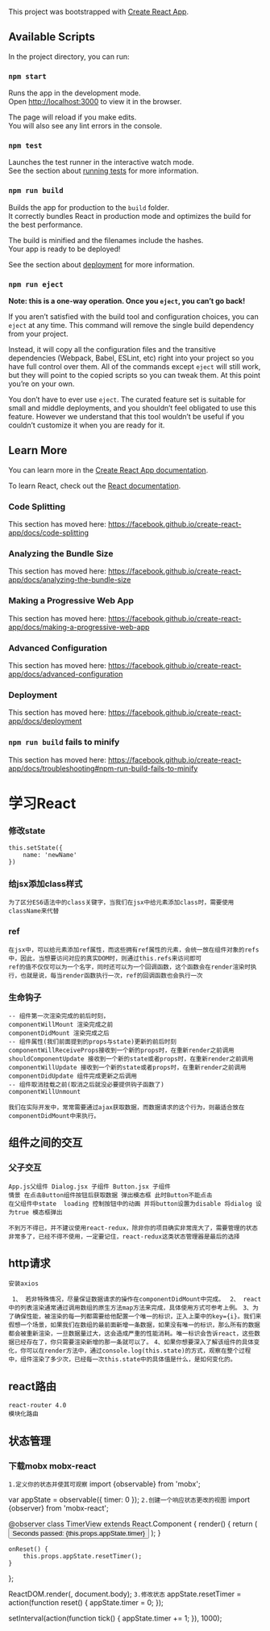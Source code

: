 This project was bootstrapped with [Create React App](https://github.com/facebook/create-react-app).

## Available Scripts

In the project directory, you can run:

### `npm start`

Runs the app in the development mode.<br>
Open [http://localhost:3000](http://localhost:3000) to view it in the browser.

The page will reload if you make edits.<br>
You will also see any lint errors in the console.

### `npm test`

Launches the test runner in the interactive watch mode.<br>
See the section about [running tests](https://facebook.github.io/create-react-app/docs/running-tests) for more information.

### `npm run build`

Builds the app for production to the `build` folder.<br>
It correctly bundles React in production mode and optimizes the build for the best performance.

The build is minified and the filenames include the hashes.<br>
Your app is ready to be deployed!

See the section about [deployment](https://facebook.github.io/create-react-app/docs/deployment) for more information.

### `npm run eject`

**Note: this is a one-way operation. Once you `eject`, you can’t go back!**

If you aren’t satisfied with the build tool and configuration choices, you can `eject` at any time. This command will remove the single build dependency from your project.

Instead, it will copy all the configuration files and the transitive dependencies (Webpack, Babel, ESLint, etc) right into your project so you have full control over them. All of the commands except `eject` will still work, but they will point to the copied scripts so you can tweak them. At this point you’re on your own.

You don’t have to ever use `eject`. The curated feature set is suitable for small and middle deployments, and you shouldn’t feel obligated to use this feature. However we understand that this tool wouldn’t be useful if you couldn’t customize it when you are ready for it.

## Learn More

You can learn more in the [Create React App documentation](https://facebook.github.io/create-react-app/docs/getting-started).

To learn React, check out the [React documentation](https://reactjs.org/).

### Code Splitting

This section has moved here: https://facebook.github.io/create-react-app/docs/code-splitting

### Analyzing the Bundle Size

This section has moved here: https://facebook.github.io/create-react-app/docs/analyzing-the-bundle-size

### Making a Progressive Web App

This section has moved here: https://facebook.github.io/create-react-app/docs/making-a-progressive-web-app

### Advanced Configuration

This section has moved here: https://facebook.github.io/create-react-app/docs/advanced-configuration

### Deployment

This section has moved here: https://facebook.github.io/create-react-app/docs/deployment

### `npm run build` fails to minify

This section has moved here: https://facebook.github.io/create-react-app/docs/troubleshooting#npm-run-build-fails-to-minify

# 学习React
### 修改state
    this.setState({
        name: 'newName'
    })
### 给jsx添加class样式
    为了区分ES6语法中的class关键字，当我们在jsx中给元素添加class时，需要使用className来代替
### ref
    在jsx中，可以给元素添加ref属性，而这些拥有ref属性的元素，会统一放在组件对象的refs中，因此，当想要访问对应的真实DOM时，则通过this.refs来访问即可
    ref的值不仅仅可以为一个名字，同时还可以为一个回调函数，这个函数会在render渲染时执行，也就是说，每当render函数执行一次，ref的回调函数也会执行一次
### 生命钩子
    -- 组件第一次渲染完成的前后时刻，
    componentWillMount 渲染完成之前
    componentDidMount 渲染完成之后
    -- 组件属性(我们前面提到的props与state)更新的前后时刻
    componentWillReceiveProps接收到一个新的props时，在重新render之前调用
    shouldComponentUpdate 接收到一个新的state或者props时，在重新render之前调用
    componentWillUpdate 接收到一个新的state或者props时，在重新render之前调用
    componentDidUpdate 组件完成更新之后调用
    -- 组件取消挂载之前(取消之后就没必要提供钩子函数了)
    componentWillUnmount
`我们在实际开发中，常常需要通过ajax获取数据，而数据请求的这个行为，则最适合放在componentDidMount中来执行。`

## 组件之间的交互
### 父子交互
    App.js父组件 Dialog.jsx 子组件 Button.jsx 子组件
    情景 在点击Button组件按钮后获取数据 弹出模态框 此时Button不能点击
    在父组件中state  loading 控制按钮中的动画 并将button设置为disable 将dialog 设为true 模态框弹出
`不到万不得已，并不建议使用react-redux，除非你的项目确实非常庞大了，需要管理的状态非常多了，已经不得不使用，一定要记住，react-redux这类状态管理器是最后的选择`

## http请求
    安装axios
 ` 1、 若非特殊情况，尽量保证数据请求的操作在componentDidMount中完成。`
` 2、 react中的列表渲染通常通过调用数组的原生方法map方法来完成，具体使用方式可参考上例。`
`3、为了确保性能，被渲染的每一列都需要给他配置一个唯一的标识，正入上栗中的key={i}。我们来假想一个场景，如果我们在数组的最前面新增一条数据，如果没有唯一的标识，那么所有的数据都会被重新渲染，一旦数据量过大，这会造成严重的性能消耗。唯一标识会告诉react，这些数据已经存在了，你只需要渲染新增的那一条就可以了。`
`4、如果你想要深入了解该组件的具体变化，你可以在render方法中，通过console.log(this.state)的方式，观察在整个过程中，组件渲染了多少次，已经每一次this.state中的具体值是什么，是如何变化的。`

## react路由
    react-router 4.0 
    模块化路由

## 状态管理
### 下载mobx mobx-react
``` 1.定义你的状态并使其可观察 ```
import {observable} from 'mobx';

var appState = observable({
    timer: 0
});
``` 2.创建一个响应状态更改的视图 ```
import {observer} from 'mobx-react';

@observer
class TimerView extends React.Component {
    render() {
        return (
            <button onClick={this.onReset.bind(this)}>
                Seconds passed: {this.props.appState.timer}
            </button>
        );
    }

    onReset() {
        this.props.appState.resetTimer();
    }
};

ReactDOM.render(<TimerView appState={appState} />, document.body);
``` 3.修改状态 ```
appState.resetTimer = action(function reset() {
    appState.timer = 0;
});

setInterval(action(function tick() {
    appState.timer += 1;
}), 1000);
